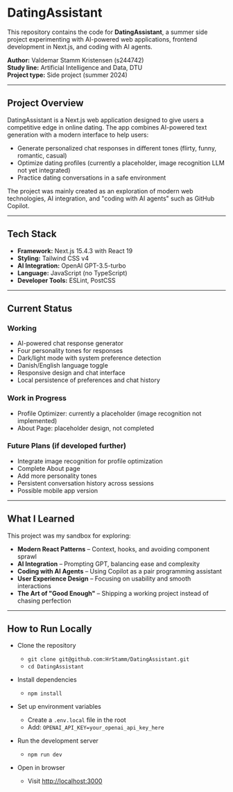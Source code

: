 # DatingAssistant

This repository contains the code for **DatingAssistant**, a summer side project experimenting with AI-powered web applications, frontend development in Next.js, and coding with AI agents.

**Author:** Valdemar Stamm Kristensen (s244742)  
**Study line:** Artificial Intelligence and Data, DTU  
**Project type:** Side project (summer 2024)  

---

## Project Overview

DatingAssistant is a Next.js web application designed to give users a competitive edge in online dating. The app combines AI-powered text generation with a modern interface to help users:

- Generate personalized chat responses in different tones (flirty, funny, romantic, casual)  
- Optimize dating profiles (currently a placeholder, image recognition LLM not yet integrated)  
- Practice dating conversations in a safe environment  

The project was mainly created as an exploration of modern web technologies, AI integration, and "coding with AI agents" such as GitHub Copilot.

---

## Tech Stack

- **Framework:** Next.js 15.4.3 with React 19  
- **Styling:** Tailwind CSS v4  
- **AI Integration:** OpenAI GPT-3.5-turbo  
- **Language:** JavaScript (no TypeScript)  
- **Developer Tools:** ESLint, PostCSS  

---

## Current Status

### Working
- AI-powered chat response generator  
- Four personality tones for responses  
- Dark/light mode with system preference detection  
- Danish/English language toggle  
- Responsive design and chat interface  
- Local persistence of preferences and chat history  

### Work in Progress
- Profile Optimizer: currently a placeholder (image recognition not implemented)  
- About Page: placeholder design, not completed  

### Future Plans (if developed further)
- Integrate image recognition for profile optimization  
- Complete About page  
- Add more personality tones  
- Persistent conversation history across sessions  
- Possible mobile app version  

---

## What I Learned

This project was my sandbox for exploring:  
- **Modern React Patterns** – Context, hooks, and avoiding component sprawl  
- **AI Integration** – Prompting GPT, balancing ease and complexity  
- **Coding with AI Agents** – Using Copilot as a pair programming assistant  
- **User Experience Design** – Focusing on usability and smooth interactions  
- **The Art of "Good Enough"** – Shipping a working project instead of chasing perfection  

---

## How to Run Locally

- Clone the repository  
  - `git clone git@github.com:HrStamm/DatingAssistant.git`  
  - `cd DatingAssistant`

- Install dependencies  
  - `npm install`

- Set up environment variables  
  - Create a `.env.local` file in the root  
  - Add: `OPENAI_API_KEY=your_openai_api_key_here`

- Run the development server  
  - `npm run dev`

- Open in browser  
  - Visit [http://localhost:3000](http://localhost:3000)


